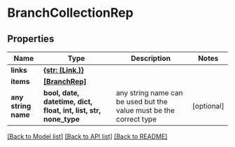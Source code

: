 # BranchCollectionRep


## Properties
Name | Type | Description | Notes
------------ | ------------- | ------------- | -------------
**links** | [**{str: (Link,)}**](Link.md) |  | 
**items** | [**[BranchRep]**](BranchRep.md) |  | 
**any string name** | **bool, date, datetime, dict, float, int, list, str, none_type** | any string name can be used but the value must be the correct type | [optional]

[[Back to Model list]](../README.md#documentation-for-models) [[Back to API list]](../README.md#documentation-for-api-endpoints) [[Back to README]](../README.md)


